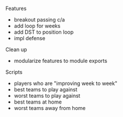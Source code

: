 Features
- breakout passing c/a
- add loop for weeks
- add DST to position loop
- impl defense

Clean up
- modularize features to module exports

Scripts
- players who are "improving week to week"
- best teams to play against
- worst teams to play against
- best teams at home
- worst teams away from home